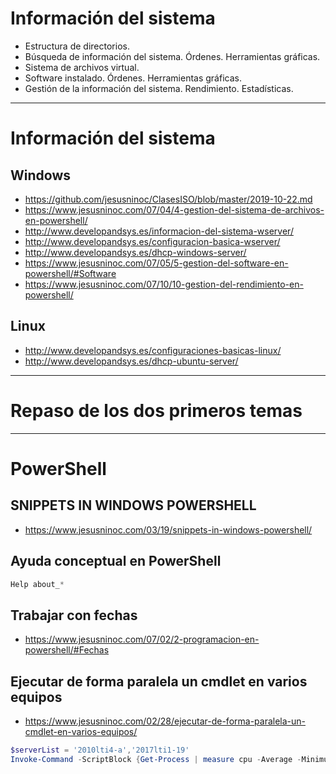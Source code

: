 # Información del sistema
- Estructura de directorios.
- Búsqueda de información del sistema. Órdenes. Herramientas gráficas.
- Sistema de archivos virtual.
- Software instalado. Órdenes. Herramientas gráficas.
- Gestión de la información del sistema. Rendimiento. Estadísticas.

------------------

# Información del sistema
## Windows
* https://github.com/jesusninoc/ClasesISO/blob/master/2019-10-22.md
* https://www.jesusninoc.com/07/04/4-gestion-del-sistema-de-archivos-en-powershell/
* http://www.developandsys.es/informacion-del-sistema-wserver/
* http://www.developandsys.es/configuracion-basica-wserver/
* http://www.developandsys.es/dhcp-windows-server/
* https://www.jesusninoc.com/07/05/5-gestion-del-software-en-powershell/#Software
* https://www.jesusninoc.com/07/10/10-gestion-del-rendimiento-en-powershell/

## Linux
* http://www.developandsys.es/configuraciones-basicas-linux/
* http://www.developandsys.es/dhcp-ubuntu-server/

------------------

# Repaso de los dos primeros temas

------------------

# PowerShell
## SNIPPETS IN WINDOWS POWERSHELL
* https://www.jesusninoc.com/03/19/snippets-in-windows-powershell/
## Ayuda conceptual en PowerShell
```PowerShell
Help about_*
```
## Trabajar con fechas
* https://www.jesusninoc.com/07/02/2-programacion-en-powershell/#Fechas

## Ejecutar de forma paralela un cmdlet en varios equipos
* https://www.jesusninoc.com/02/28/ejecutar-de-forma-paralela-un-cmdlet-en-varios-equipos/
```PowerShell
$serverList = '2010lti4-a','2017lti1-19'
Invoke-Command -ScriptBlock {Get-Process | measure cpu -Average -Minimum -Maximum} -ComputerName $serverList

